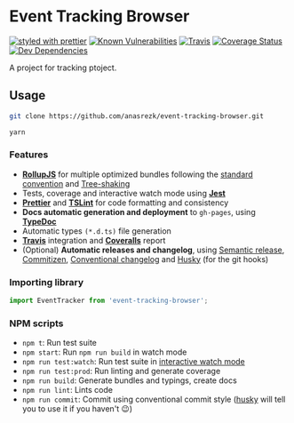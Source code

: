 # Event Tracking Browser

[![styled with prettier](https://img.shields.io/badge/styled_with-prettier-ff69b4.svg)](https://github.com/prettier/prettier)
[![Known Vulnerabilities](https://snyk.io/test/github/AnasRezk/event-tracking-browser/badge.svg?targetFile=package.json)](https://snyk.io/test/github/AnasRezk/event-tracking-browser?targetFile=package.json)
[![Travis](https://img.shields.io/travis/anasrezk/event-tracking-browser.svg)](https://travis-ci.org/github/AnasRezk/event-tracking-browser)
[![Coverage Status](https://coveralls.io/repos/github/AnasRezk/event-tracking-browser/badge.svg?branch=master)](https://coveralls.io/github/AnasRezk/event-tracking-browser?branch=master)
[![Dev Dependencies](https://david-dm.org/anasrezk/event-tracking-browser/dev-status.svg)](https://david-dm.org/AnasRezk/event-tracking-browser?type=dev)

A project for tracking ptoject.

## Usage

```bash
git clone https://github.com/anasrezk/event-tracking-browser.git

yarn
```

### Features

-   **[RollupJS](https://rollupjs.org/)** for multiple optimized bundles following the [standard convention](http://2ality.com/2017/04/setting-up-multi-platform-packages.html) and [Tree-shaking](https://anasrezk.github.io/2017/03/06/Tree-shaking-with-Webpack-2-TypeScript-and-Babel/)
-   Tests, coverage and interactive watch mode using **[Jest](http://facebook.github.io/jest/)**
-   **[Prettier](https://github.com/prettier/prettier)** and **[TSLint](https://palantir.github.io/tslint/)** for code formatting and consistency
-   **Docs automatic generation and deployment** to `gh-pages`, using **[TypeDoc](http://typedoc.org/)**
-   Automatic types `(*.d.ts)` file generation
-   **[Travis](https://travis-ci.org)** integration and **[Coveralls](https://coveralls.io/)** report
-   (Optional) **Automatic releases and changelog**, using [Semantic release](https://github.com/semantic-release/semantic-release), [Commitizen](https://github.com/commitizen/cz-cli), [Conventional changelog](https://github.com/conventional-changelog/conventional-changelog) and [Husky](https://github.com/typicode/husky) (for the git hooks)

### Importing library

```javascript
import EventTracker from 'event-tracking-browser';
```

### NPM scripts

-   `npm t`: Run test suite
-   `npm start`: Run `npm run build` in watch mode
-   `npm run test:watch`: Run test suite in [interactive watch mode](http://facebook.githubio/jest/docs/cli.html#watch)
-   `npm run test:prod`: Run linting and generate coverage
-   `npm run build`: Generate bundles and typings, create docs
-   `npm run lint`: Lints code
-   `npm run commit`: Commit using conventional commit style ([husky](https://github.com/typicode/husky) will tell you to use it if you haven't :wink:)
